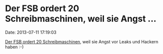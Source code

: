 Der FSB ordert 20 Schreibmaschinen, weil sie Angst \...
=======================================================

Date: 2013-07-11 17:19:03

[Der FSB ordert 20
Schreibmaschinen](http://themoscownews.com/russia/20130711/191758523/Russian-security-agency-to-buy-typewriters-to-avoid-surveillance.html),
weil sie Angst vor Leaks und Hackern haben :-)
